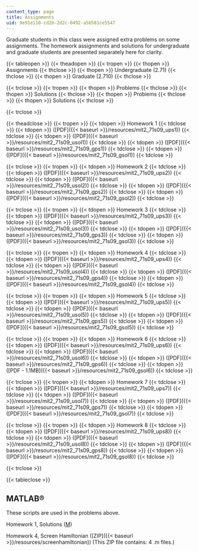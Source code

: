 ```yaml
---
content_type: page
title: Assignments
uid: 9e91e110-cd2b-2d2c-0492-a5b581ce5547
---
```


Graduate students in this class were assigned extra problems on some assignments. The homework assignments and solutions for undergraduate and graduate students are presented separately here for clarity.

{{< tableopen >}}
{{< theadopen >}}
{{< tropen >}}
{{< thopen >}}
Assignments
{{< thclose >}}
{{< thopen >}}
Undergraduate (2.71)
{{< thclose >}}
{{< thopen >}}
Graduate (2.710)
{{< thclose >}}

{{< trclose >}}
{{< tropen >}}
{{< thopen >}}
Problems
{{< thclose >}}
{{< thopen >}}
Solutions
{{< thclose >}}
{{< thopen >}}
Problems
{{< thclose >}}
{{< thopen >}}
Solutions
{{< thclose >}}

{{< trclose >}}

{{< theadclose >}}
{{< tropen >}}
{{< tdopen >}}
Homework 1
{{< tdclose >}}
{{< tdopen >}}
([PDF]({{< baseurl >}}/resources/mit2_71s09_ups1))
{{< tdclose >}}
{{< tdopen >}}
([PDF]({{< baseurl >}}/resources/mit2_71s09_usol1))
{{< tdclose >}}
{{< tdopen >}}
([PDF]({{< baseurl >}}/resources/mit2_71s09_gps1))
{{< tdclose >}}
{{< tdopen >}}
([PDF]({{< baseurl >}}/resources/mit2_71s09_gsol1))
{{< tdclose >}}

{{< trclose >}}
{{< tropen >}}
{{< tdopen >}}
Homework 2
{{< tdclose >}}
{{< tdopen >}}
([PDF]({{< baseurl >}}/resources/mit2_71s09_ups2))
{{< tdclose >}}
{{< tdopen >}}
([PDF]({{< baseurl >}}/resources/mit2_71s09_usol2))
{{< tdclose >}}
{{< tdopen >}}
([PDF]({{< baseurl >}}/resources/mit2_71s09_gps2))
{{< tdclose >}}
{{< tdopen >}}
([PDF]({{< baseurl >}}/resources/mit2_71s09_gsol2))
{{< tdclose >}}

{{< trclose >}}
{{< tropen >}}
{{< tdopen >}}
Homework 3
{{< tdclose >}}
{{< tdopen >}}
([PDF]({{< baseurl >}}/resources/mit2_71s09_ups3))
{{< tdclose >}}
{{< tdopen >}}
([PDF]({{< baseurl >}}/resources/mit2_71s09_usol3))
{{< tdclose >}}
{{< tdopen >}}
([PDF]({{< baseurl >}}/resources/mit2_71s09_gps3))
{{< tdclose >}}
{{< tdopen >}}
([PDF]({{< baseurl >}}/resources/mit2_71s09_gsol3))
{{< tdclose >}}

{{< trclose >}}
{{< tropen >}}
{{< tdopen >}}
Homework 4
{{< tdclose >}}
{{< tdopen >}}
([PDF]({{< baseurl >}}/resources/mit2_71s09_ups4))
{{< tdclose >}}
{{< tdopen >}}
([PDF]({{< baseurl >}}/resources/mit2_71s09_usol4))
{{< tdclose >}}
{{< tdopen >}}
([PDF]({{< baseurl >}}/resources/mit2_71s09_gps4))
{{< tdclose >}}
{{< tdopen >}}
([PDF]({{< baseurl >}}/resources/mit2_71s09_gsol4))
{{< tdclose >}}

{{< trclose >}}
{{< tropen >}}
{{< tdopen >}}
Homework 5
{{< tdclose >}}
{{< tdopen >}}
([PDF]({{< baseurl >}}/resources/mit2_71s09_ups5))
{{< tdclose >}}
{{< tdopen >}}
([PDF]({{< baseurl >}}/resources/mit2_71s09_usol5))
{{< tdclose >}}
{{< tdopen >}}
([PDF]({{< baseurl >}}/resources/mit2_71s09_gps5))
{{< tdclose >}}
{{< tdopen >}}
([PDF]({{< baseurl >}}/resources/mit2_71s09_gsol5))
{{< tdclose >}}

{{< trclose >}}
{{< tropen >}}
{{< tdopen >}}
Homework 6
{{< tdclose >}}
{{< tdopen >}}
([PDF]({{< baseurl >}}/resources/mit2_71s09_ups6))
{{< tdclose >}}
{{< tdopen >}}
([PDF]({{< baseurl >}}/resources/mit2_71s09_usol6))
{{< tdclose >}}
{{< tdopen >}}
([PDF]({{< baseurl >}}/resources/mit2_71s09_gps6))
{{< tdclose >}}
{{< tdopen >}}
([PDF - 1.1MB]({{< baseurl >}}/resources/mit2_71s09_gsol6))
{{< tdclose >}}

{{< trclose >}}
{{< tropen >}}
{{< tdopen >}}
Homework 7
{{< tdclose >}}
{{< tdopen >}}
([PDF]({{< baseurl >}}/resources/mit2_71s09_ups7))
{{< tdclose >}}
{{< tdopen >}}
([PDF]({{< baseurl >}}/resources/mit2_71s09_usol7))
{{< tdclose >}}
{{< tdopen >}}
([PDF]({{< baseurl >}}/resources/mit2_71s09_gps7))
{{< tdclose >}}
{{< tdopen >}}
([PDF]({{< baseurl >}}/resources/mit2_71s09_gsol7))
{{< tdclose >}}

{{< trclose >}}
{{< tropen >}}
{{< tdopen >}}
Homework 8
{{< tdclose >}}
{{< tdopen >}}
([PDF]({{< baseurl >}}/resources/mit2_71s09_ups8))
{{< tdclose >}}
{{< tdopen >}}
([PDF]({{< baseurl >}}/resources/mit2_71s09_usol8))
{{< tdclose >}}
{{< tdopen >}}
([PDF]({{< baseurl >}}/resources/mit2_71s09_gps8))
{{< tdclose >}}
{{< tdopen >}}
([PDF]({{< baseurl >}}/resources/mit2_71s09_gsol8))
{{< tdclose >}}

{{< trclose >}}

{{< tableclose >}}

MATLAB®
-------

These scripts are used in the problems above.

Homework 1, Solutions ([M](/courses/mechanical-engineering/2-71-optics-spring-2009/assignments/n_sf6.m))

Homework 4, Screen Hamiltonian ([ZIP]({{< baseurl >}}/resources/screenhamiltonian)) (This ZIP file contains: 4 .m files.)